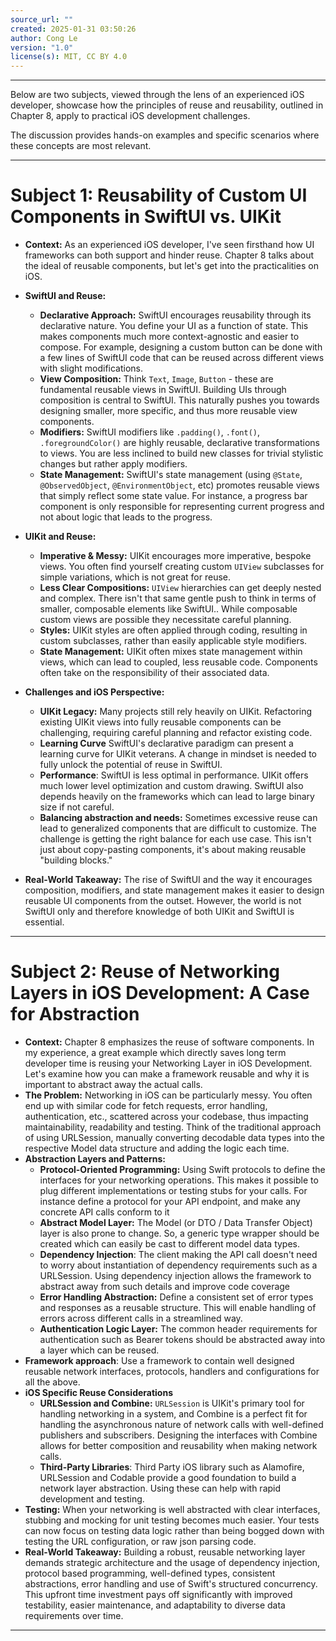 ```yaml
---
source_url: ""
created: 2025-01-31 03:50:26
author: Cong Le
version: "1.0"
license(s): MIT, CC BY 4.0
---
```


---


Below are two subjects, viewed through the lens of an experienced iOS developer, showcase how the principles of reuse and reusability, outlined in Chapter 8, apply to practical iOS development challenges.

The discussion provides hands-on examples and specific scenarios where these concepts are most relevant.

---


# Subject 1: Reusability of Custom UI Components in SwiftUI vs. UIKit

*   **Context:** As an experienced iOS developer, I've seen firsthand how UI frameworks can both support and hinder reuse. Chapter 8 talks about the ideal of reusable components, but let's get into the practicalities on iOS.
*   **SwiftUI and Reuse:**
    *   **Declarative Approach:** SwiftUI encourages reusability through its declarative nature. You define your UI as a function of state. This makes components much more context-agnostic and easier to compose. For example, designing a custom button can be done with a few lines of SwiftUI code that can be reused across different views with slight modifications.
    *   **View Composition:**  Think `Text`, `Image`, `Button` - these are fundamental reusable views in SwiftUI. Building UIs through composition is central to SwiftUI. This naturally pushes you towards designing smaller, more specific, and thus more reusable view components.
    *   **Modifiers:** SwiftUI modifiers like `.padding()`, `.font()`, `.foregroundColor()` are highly reusable, declarative transformations to views. You are less inclined to build new classes for trivial stylistic changes but rather apply modifiers.
    *   **State Management:** SwiftUI's state management (using `@State`, `@ObservedObject`, `@EnvironmentObject`, etc) promotes reusable views that simply reflect some state value. For instance, a progress bar component is only responsible for representing current progress and not about logic that leads to the progress.

*   **UIKit and Reuse:**
    *   **Imperative & Messy:** UIKit encourages more imperative, bespoke views. You often find yourself creating custom `UIView` subclasses for simple variations, which is not great for reuse.
    *   **Less Clear Compositions:** `UIView` hierarchies can get deeply nested and complex. There isn't that same gentle push to think in terms of smaller, composable elements like SwiftUI.. While composable custom views are possible they necessitate careful planning.
    *   **Styles:** UIKit styles are often applied through coding, resulting in custom subclasses, rather than easily applicable style modifiers.
    *   **State Management:** UIKit often mixes state management within views, which can lead to coupled, less reusable code. Components often take on the responsibility of their associated data.

*   **Challenges and iOS Perspective:**
    *   **UIKit Legacy:** Many projects still rely heavily on UIKit. Refactoring existing UIKit views into fully reusable components can be challenging, requiring careful planning and refactor existing code.
    *   **Learning Curve** SwiftUI's declarative paradigm can present a learning curve for UIKit veterans. A change in mindset is needed to fully unlock the potential of reuse in SwiftUI.
    * **Performance**: SwiftUI is less optimal in performance. UIKit offers much lower level optimization and custom drawing. SwiftUI also depends heavily on the frameworks which can lead to large binary size if not careful.
    *   **Balancing abstraction and needs:** Sometimes excessive reuse can lead to generalized components that are difficult to customize. The challenge is getting the right balance for each use case. This isn't just about copy-pasting components, it's about making reusable "building blocks."

*   **Real-World Takeaway:** The rise of SwiftUI and the way it encourages composition, modifiers, and state management makes it easier to design reusable UI components from the outset. However, the world is not SwiftUI only and therefore knowledge of both UIKit and SwiftUI is essential.

---


# Subject 2:  Reuse of Networking Layers in iOS Development: A Case for Abstraction

*   **Context:** Chapter 8 emphasizes the reuse of software components. In my experience, a great example which directly saves long term developer time is reusing your Networking Layer in iOS Development. Let's examine how you can make a framework reusable and why it is important to abstract away the actual calls.
*   **The Problem:** Networking in iOS can be particularly messy. You often end up with similar code for fetch requests, error handling, authentication, etc., scattered across your codebase, thus impacting maintainability, readability and testing. Think of the traditional approach of using URLSession, manually converting decodable data types into the respective Model data structure and adding the logic each time.
*   **Abstraction Layers and Patterns:**
    *   **Protocol-Oriented Programming:** Using Swift protocols to define the interfaces for your networking operations. This makes it possible to plug different implementations or testing stubs for your calls. For instance define a protocol for your API endpoint, and make any concrete API calls conform to it
    *   **Abstract Model Layer:** The Model (or DTO / Data Transfer Object) layer is also prone to change. So, a generic type wrapper should be created which can easily be cast to different model data types.
    *  **Dependency Injection**: The client making the API call doesn't need to worry about instantiation of dependency requirements such as a URLSession. Using dependency injection allows the framework to abstract away from such details and improve code coverage
    *   **Error Handling Abstraction:** Define a consistent set of error types and responses as a reusable structure. This will enable handling of errors across different calls in a streamlined way.
    *   **Authentication Logic Layer:** The common header requirements for authentication such as Bearer tokens should be abstracted away into a layer which can be reused.
   *   **Framework approach**: Use a framework to contain well designed reusable network interfaces, protocols, handlers and configurations for all the above.
*   **iOS Specific Reuse Considerations**
    *   **URLSession and Combine:** `URLSession` is UIKit's primary tool for handling networking in a system, and Combine is a perfect fit for handling the asynchronous nature of network calls with well-defined publishers and subscribers. Designing the interfaces with Combine allows for better composition and reusability when making network calls.
    *  **Third-Party Libraries**: Third Party iOS library such as Alamofire, URLSession and Codable provide a good foundation to build a network layer abstraction. Using these can help with rapid development and testing.
 *   **Testing:** When your networking is well abstracted with clear interfaces, stubbing and mocking for unit testing becomes much easier. Your tests can now focus on testing data logic rather than being bogged down with testing the URL configuration, or raw json parsing code.
*   **Real-World Takeaway:** Building a robust, reusable networking layer demands strategic architecture and the usage of dependency injection, protocol based programming, well-defined types, consistent abstractions, error handling and use of Swift's structured concurrency. This upfront time investment pays off significantly with improved testability, easier maintenance, and adaptability to diverse data requirements over time.

----
